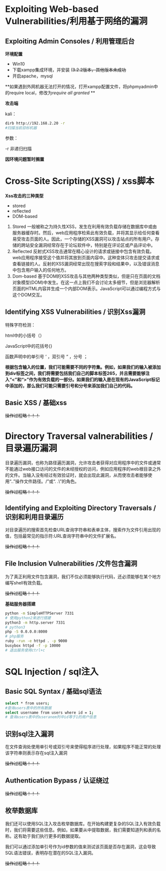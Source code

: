 # Exploiting Web-based Vulnerabilities/利用基于网络的漏洞

## Exploiting Admin Consoles / 利用管理后台

**环境配置**

* Win10
* 下载xampp集成环境，并安装 (~~3.2.2版本，其他版本未成功~~
* 开启apache，mysql

**如果遇到外网机器无法打开的情况，打开xampp配置文件，将phpmyadmin中的require local，修改为*require all granted* **

**攻击端**

kali：

```bash
dirb http://192.168.2.20 -r 
#扫描当前目标机器
```

参数：

-r 非递归扫描

**因环境问题暂时搁置**

# Cross-Site Scripting(XSS) / xss脚本

**Xss攻击的三种类型**

* stored
* reflected
* DOM-based

1. Stored 一般被称之为持久性XSS，发生在利用有效负载存储在数据库中或由服务器缓存时。然后，web应用程序检索此有效负载，并将其显示给任何查看易受攻击页面的人。因此，一个存储的XSS漏洞可以攻击站点的所有用户。存储的跨站安全漏洞经常存在于论坛软件中，特别是在评论区或产品评论中。
2. Reflected 反射式XSS攻击通常在精心设计的请求或链接中包含有效负载。web应用程序接受这个值并将其放到页面内容中。这种变体只攻击提交请求或查看链接的人。反射的XSS漏洞经常出现在搜索字段和结果中，以及错误消息中包含用户输入的任何地方。
3. Dom-based 基于DOM的XSS攻击与其他两种类型类似，但是只在页面的文档对象模型(DOM)中发生。在这一点上我们不会讨论太多细节，但是浏览器解析页面的HTML内容并生成一个内部DOM表示。JavaScript可以通过编程方式与这个DOM交互。

## Identifying XSS Vulnerabilities / 识别Xss漏洞

特殊字符检测：

html中的小括号（）

JavaScript中的花括号{}

函数声明中的单引号 ‘ ，双引号 “ ，分号 ；

**根据包含输入的位置，我们可能需要不同的字符集。例如，如果我们的输入被添加到div标签之间，我们将需要包括我们自己的脚本标签265，并且需要能够注入“<”和“>”作为有效负载的一部分。如果我们的输入是在现有的JavaScript标记中添加的，那么我们可能只需要引号和分号来添加我们自己的代码。**

## Basic XSS / 基础xss

~~操作过程略！！！~~

# Directory Traversal valnerabilities / 目录遍历漏洞

目录遍历漏洞，也称为路径遍历漏洞，允许攻击者获得对应用程序中的文件或通常不能通过web接口访问的文件的未经授权的访问，例如应用程序的web根目录之外的文件。当输入没有经过有效验证时，就会出现此漏洞，从而使攻击者能够使用“..”操作文件路径。/”或“. .\”的角色。

~~操作过程略！！！~~

##  Identifying and Exploiting Directory Traversals / 识别和利用目录遍历

对目录遍历的搜索首先检查URL查询字符串和表单主体，搜索作为文件引用出现的值，包括最常见的指示符:URL查询字符串中的文件扩展名。

~~操作过程略！！！~~

## File Inclusion Vulnerabilities /文件包含漏洞

为了真正利用文件包含漏洞，我们不仅必须能够执行代码，还必须能够在某个地方编写shell有效负载。

~~操作过程略！！！~~

**基础服务器搭建**

```bash
python -m SimpleHTTPServer 7331
# 使用python2来进行搭建
python3 -m http.server 7331
# python3
php -S 0.0.0.0:8000
# php服务
ruby -run -e httpd . -p 9000
busybox httpd -f -p 10000
# 退出服务使用ctrl+c
```

# SQL Injection / sql注入

## Basic SQL Syntax / 基础sql语法

```bash
select * from users;
#查询users表中的所有数据
select username from users where id = 1;
# 查询users表中的useranem列中id等于1的用户信息
```

## 识别sql注入漏洞

在文件查询处使用单引号或双引号来使得程序进行处理，如果程序不能正常的处理该字符串则表示存在sql注入漏洞

~~操作过程略！！！~~

## Authentication Bypass / 认证绕过

~~操作过程略！！！~~

## 枚举数据库

我们还可以使用SQL注入攻击枚举数据库。在开始构建更复杂的SQL注入有效负载时，我们将需要这些信息。例如，如果要从中提取数据，我们需要知道列和表的名称。这有助于我们执行更多的数据提取。

我们可以通过添加单引号作为id参数的值来测试该页面是否存在漏洞，这会导致SQL语法错误，表明存在潜在的SQL注入漏洞。

~~操作过程略！！！~~

